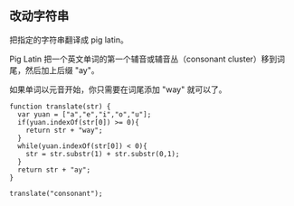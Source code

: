 ## 改动字符串
把指定的字符串翻译成 pig latin。

Pig Latin 把一个英文单词的第一个辅音或辅音丛（consonant cluster）移到词尾，然后加上后缀 "ay"。

如果单词以元音开始，你只需要在词尾添加 "way" 就可以了。
```
function translate(str) {
  var yuan = ["a","e","i","o","u"];
  if(yuan.indexOf(str[0]) >= 0){
    return str + "way";
  }
  while(yuan.indexOf(str[0]) < 0){
    str = str.substr(1) + str.substr(0,1);
  }
  return str + "ay";
}

translate("consonant");

```